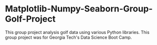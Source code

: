 # Matplotlib-Numpy-Seaborn-Group-Golf-Project
This group project analysis golf data using various Python libraries. This group project was for Georgia Tech's Data Science Boot Camp.
